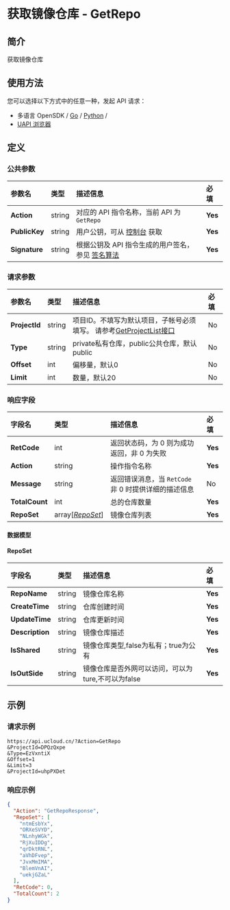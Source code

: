 # 获取镜像仓库 - GetRepo

## 简介

获取镜像仓库






## 使用方法

您可以选择以下方式中的任意一种，发起 API 请求：
- 多语言 OpenSDK / [Go](https://github.com/ucloud/ucloud-sdk-go) / [Python](https://github.com/ucloud/ucloud-sdk-python3) /
- [UAPI 浏览器](https://console.ucloud.cn/uapi/detail?id=GetRepo)


## 定义

### 公共参数

| 参数名 | 类型 | 描述信息 | 必填 |
|:---|:---|:---|:---|
| **Action**     | string  | 对应的 API 指令名称，当前 API 为 `GetRepo`                        | **Yes** |
| **PublicKey**  | string  | 用户公钥，可从 [控制台](https://console.ucloud.cn/uapi/apikey) 获取                                             | **Yes** |
| **Signature**  | string  | 根据公钥及 API 指令生成的用户签名，参见 [签名算法](api/summary/signature.md)  | **Yes** |

### 请求参数

| 参数名 | 类型 | 描述信息 | 必填 |
|:---|:---|:---|:---|
| **ProjectId** | string | 项目ID。不填写为默认项目，子帐号必须填写。 请参考[GetProjectList接口](api/summary/get_project_list) |No|
| **Type** | string | private私有仓库，public公共仓库，默认public |No|
| **Offset** | int | 偏移量，默认0 |No|
| **Limit** | int | 数量，默认20 |No|

### 响应字段

| 字段名 | 类型 | 描述信息 | 必填 |
|:---|:---|:---|:---|
| **RetCode** | int | 返回状态码，为 0 则为成功返回，非 0 为失败 |**Yes**|
| **Action** | string | 操作指令名称 |**Yes**|
| **Message** | string | 返回错误消息，当 `RetCode` 非 0 时提供详细的描述信息 |No|
| **TotalCount** | int | 总的仓库数量 |**Yes**|
| **RepoSet** | array[[*RepoSet*](#RepoSet)] | 镜像仓库列表 |**Yes**|

#### 数据模型


#### RepoSet

| 字段名 | 类型 | 描述信息 | 必填 |
|:---|:---|:---|:---|
| **RepoName** | string | 镜像仓库名称 |**Yes**|
| **CreateTime** | string | 仓库创建时间 |**Yes**|
| **UpdateTime** | string | 仓库更新时间 |**Yes**|
| **Description** | string | 镜像仓库描述 |**Yes**|
| **IsShared** | string | 镜像仓库类型,false为私有；true为公有 |**Yes**|
| **IsOutSide** | string | 镜像仓库是否外网可以访问，可以为ture,不可以为false |**Yes**|

## 示例

### 请求示例
    
```
https://api.ucloud.cn/?Action=GetRepo
&ProjectId=DPQzQxpe
&Type=EzVxntiX
&Offset=1
&Limit=3
&ProjectId=uhpPXDet
```

### 响应示例
    
```json
{
  "Action": "GetRepoResponse",
  "RepoSet": [
    "ntmEsbYx",
    "ORXeSVYD",
    "NLnhyWGk",
    "RjXuIDDg",
    "qrDktRNL",
    "aVhDFvep",
    "JvxMmIMA",
    "BlemVnAI",
    "uekjGZaL"
  ],
  "RetCode": 0,
  "TotalCount": 2
}
```





